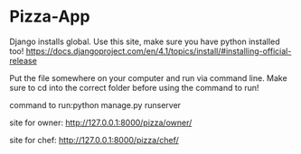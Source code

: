 # Pizza-App
Django installs global. Use this site, make sure you have python installed too! 
https://docs.djangoproject.com/en/4.1/topics/install/#installing-official-release

Put the file somewhere on your computer and run via command line. Make sure to cd into the correct folder before using the command to run!

command to run:python manage.py runserver

site for owner:
http://127.0.0.1:8000/pizza/owner/

site for chef: 
http://127.0.0.1:8000/pizza/chef/